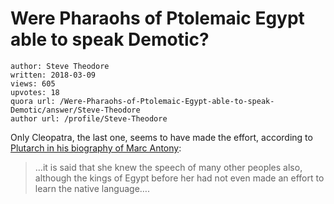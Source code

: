 # Were Pharaohs of Ptolemaic Egypt able to speak Demotic?

	author: Steve Theodore
	written: 2018-03-09
	views: 605
	upvotes: 18
	quora url: /Were-Pharaohs-of-Ptolemaic-Egypt-able-to-speak-Demotic/answer/Steve-Theodore
	author url: /profile/Steve-Theodore


Only Cleopatra, the last one, seems to have made the effort, according to [Plutarch in his biography of Marc Antony](http://www.perseus.tufts.edu/hopper/text?doc=Perseus%3Atext%3A2008.01.0007%3Achapter%3D27):

> …it is said that she knew the speech of many other peoples also, although the kings of Egypt before her had not even made an effort to learn the native language….

